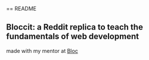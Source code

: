 == README

## Bloccit: a Reddit replica to teach the fundamentals of web development

made with my mentor at [Bloc](http://bloc.io)